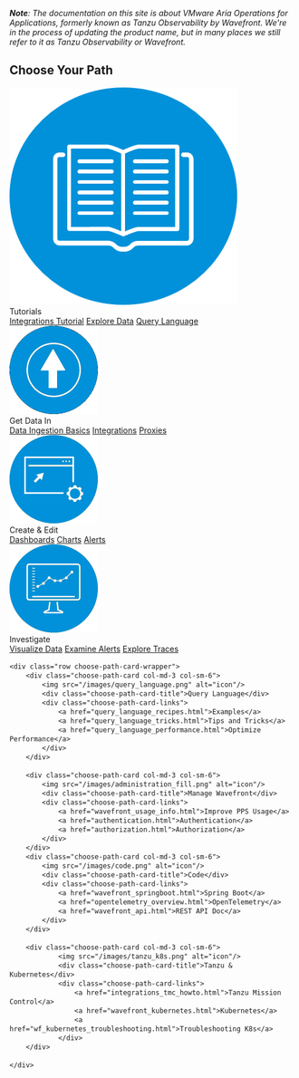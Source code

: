 <div class="choose-path-container">
    <div class="row">
    <p><i><b>Note</b>: The documentation on this site is about VMware Aria Operations for Applications, formerly known as Tanzu Observability by Wavefront. We're in the process of updating the product name, but in many places we still refer to it as Tanzu Observability or Wavefront.</i></p>
    </div>
    <div class="row section-header">
        <h2>Choose Your Path</h2>
        <div class="aa-input-container desktop" id="aa-input-container-choose-path"></div>
        <div class="container mobile-search">
            <div class="aa-input-container mobile" id="aa-input-container-mobile-choose-path"></div>
        </div>
    </div>
    <div class="row choose-path-card-wrapper">
    <div class="choose-path-card col-md-3 col-sm-6">
        <img src="/images/tutorial.png" alt="icon"/>
        <div class="choose-path-card-title">Tutorials</div>
        <div class="choose-path-card-links">
            <a href="/hello_wavefront_aws_tutorial.html">Integrations Tutorial</a>
            <a href="tutorial_dashboards.html">Explore Data</a>
            <a href="query_language_getting_started.html">Query Language</a>
        </div>
    </div>
    <div class="choose-path-card col-md-3 col-sm-6">
        <img src="/images/get_data_in.png" alt="icon"/>
        <div class="choose-path-card-title">Get Data In</div>
        <div class="choose-path-card-links">
            <a href="wavefront_data_ingestion.html">Data Ingestion Basics</a>
            <a href="integrations.html">Integrations</a>
            <a href="proxies.html">Proxies</a>
        </div>
    </div>
    <div class="choose-path-card col-md-3 col-sm-6">
        <img src="/images/create_edit.png" alt="icon"/>
        <div class="choose-path-card-title">Create & Edit</div>
        <div class="choose-path-card-links">
            <a href="ui_dashboards.html">Dashboards</a>
            <a href="ui_charts.html">Charts</a>
            <a href="alerts_manage.html">Alerts</a>
        </div>
    </div>
    <div class="choose-path-card col-md-3 col-sm-6">
        <img src="/images/investigate.png" alt="icon"/>
        <div class="choose-path-card-title">Investigate</div>
        <div class="choose-path-card-links">
            <a href="ui_examine_data.html">Visualize Data</a>
            <a href="alerts.html">Examine Alerts</a>
            <a href="tracing_basics.html">Explore Traces</a>
        </div>
    </div>
    
        
</div>
    
    <div class="row choose-path-card-wrapper">
        <div class="choose-path-card col-md-3 col-sm-6">
            <img src="/images/query_language.png" alt="icon"/>
            <div class="choose-path-card-title">Query Language</div>
            <div class="choose-path-card-links">
                <a href="query_language_recipes.html">Examples</a>
                <a href="query_language_tricks.html">Tips and Tricks</a>
                <a href="query_language_performance.html">Optimize Performance</a>        
            </div>
        </div>
      
        <div class="choose-path-card col-md-3 col-sm-6">
            <img src="/images/administration_fill.png" alt="icon"/>
            <div class="choose-path-card-title">Manage Wavefront</div>
            <div class="choose-path-card-links">
                <a href="wavefront_usage_info.html">Improve PPS Usage</a>
                <a href="authentication.html">Authentication</a>
                <a href="authorization.html">Authorization</a>
            </div>
        </div>
        <div class="choose-path-card col-md-3 col-sm-6">
            <img src="/images/code.png" alt="icon"/>
            <div class="choose-path-card-title">Code</div>
            <div class="choose-path-card-links">
                <a href="wavefront_springboot.html">Spring Boot</a>
                <a href="opentelemetry_overview.html">OpenTelemetry</a>
                <a href="wavefront_api.html">REST API Doc</a>
            </div>
        </div>

        <div class="choose-path-card col-md-3 col-sm-6">
                <img src="/images/tanzu_k8s.png" alt="icon"/>
                <div class="choose-path-card-title">Tanzu & Kubernetes</div>
                <div class="choose-path-card-links">
                    <a href="integrations_tmc_howto.html">Tanzu Mission Control</a>
                    <a href="wavefront_kubernetes.html">Kubernetes</a>
                    <a href="wf_kubernetes_troubleshooting.html">Troubleshooting K8s</a>
                </div>
        </div>
  
    </div>
</div>
